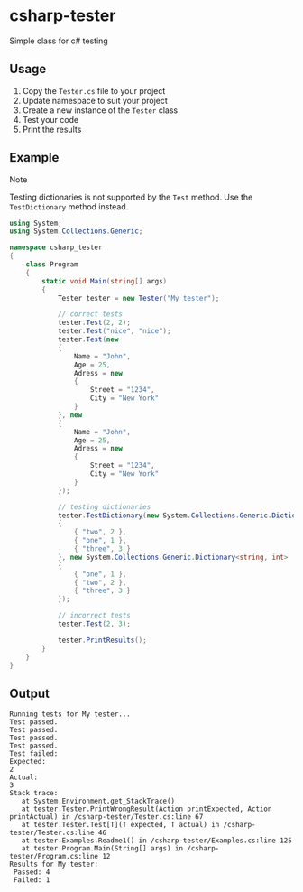 # csharp-tester

Simple class for c# testing

## Usage

1. Copy the `Tester.cs` file to your project
2. Update namespace to suit your project
3. Create a new instance of the `Tester` class
4. Test your code
5. Print the results

## Example

> [!NOTE]
> Testing dictionaries is not supported by the `Test` method. Use the `TestDictionary` method instead.

```csharp
using System;
using System.Collections.Generic;

namespace csharp_tester
{
    class Program
    {
        static void Main(string[] args)
        {
            Tester tester = new Tester("My tester");

            // correct tests
            tester.Test(2, 2);
            tester.Test("nice", "nice");
            tester.Test(new
            {
                Name = "John",
                Age = 25,
                Adress = new
                {
                    Street = "1234",
                    City = "New York"
                }
            }, new
            {
                Name = "John",
                Age = 25,
                Adress = new
                {
                    Street = "1234",
                    City = "New York"
                }
            });

            // testing dictionaries
            tester.TestDictionary(new System.Collections.Generic.Dictionary<string, int>
            {
                { "two", 2 },
                { "one", 1 },
                { "three", 3 }
            }, new System.Collections.Generic.Dictionary<string, int>
            {
                { "one", 1 },
                { "two", 2 },
                { "three", 3 }
            });

            // incorrect tests
            tester.Test(2, 3);

            tester.PrintResults();
        }
    }
}
```

## Output

```
Running tests for My tester...
Test passed.
Test passed.
Test passed.
Test passed.
Test failed:
Expected:
2
Actual:
3
Stack trace:
   at System.Environment.get_StackTrace()
   at tester.Tester.PrintWrongResult(Action printExpected, Action printActual) in /csharp-tester/Tester.cs:line 67
   at tester.Tester.Test[T](T expected, T actual) in /csharp-tester/Tester.cs:line 46
   at tester.Examples.Readme1() in /csharp-tester/Examples.cs:line 125
   at tester.Program.Main(String[] args) in /csharp-tester/Program.cs:line 12
Results for My tester:
 Passed: 4
 Failed: 1
```

